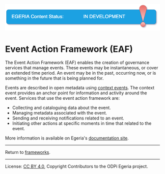 <!-- SPDX-License-Identifier: CC-BY-4.0 -->
<!-- Copyright Contributors to the ODPi Egeria project. -->

![InDevelopment](../../../images/egeria-content-status-in-development.png#pagewidth)

# Event Action Framework (EAF)

The Event Action Framework (EAF) enables the creation of governance services that manage events.
These events may be instantaneous, or cover an extended time period.  An event may be in the past, occurring now, or is something in the future that is being planned for.

Events are described in open metadata using [context events](https://egeria-project.org/concepts/context-event).  The context event provides an anchor point for information and activity around the event.  Services that use the event action framework are:

* Collecting and cataloguing data about the event.
* Managing metadata associated with the event.
* Sending and receiving notifications related to an event.
* Initiating other actions at specific moments in time that related to the event.

More information is available on Egeria's [documentation site](https://egeria-project.org/frameworks/eaf/overview/).


----
Return to [frameworks](..).


----
License: [CC BY 4.0](https://creativecommons.org/licenses/by/4.0/),
Copyright Contributors to the ODPi Egeria project.